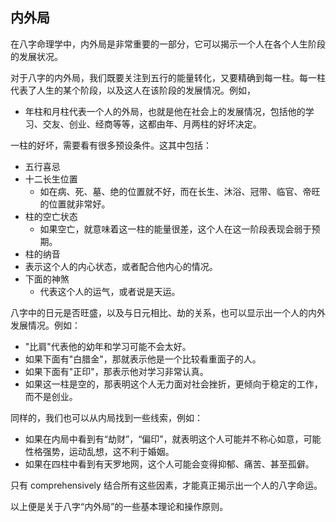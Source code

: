 ## 内外局

在八字命理学中，内外局是非常重要的一部分，它可以揭示一个人在各个人生阶段的发展状况。

对于八字的内外局，我们既要关注到五行的能量转化，又要精确到每一柱。每一柱代表了人生的某个阶段，以及这人在该阶段的发展情况。例如，

- 年柱和月柱代表一个人的外局，也就是他在社会上的发展情况，包括他的学习、交友、创业、经商等等，这都由年、月两柱的好坏决定。

一柱的好坏，需要看有很多预设条件。这其中包括：

- 五行喜忌
- 十二长生位置
    - 如在病、死、墓、绝的位置就不好，而在长生、沐浴、冠带、临官、帝旺的位置就非常好。
- 柱的空亡状态
    - 如果空亡，就意味着这一柱的能量很差，这个人在这一阶段表现会弱于预期。
- 柱的纳音
 - 表示这个人的内心状态，或者配合他内心的情况。
- 下面的神煞
    - 代表这个人的运气，或者说是天运。

八字中的日元是否旺盛，以及与日元相比、劫的关系，也可以显示出一个人的内外发展情况。例如：

- "比肩"代表他的幼年和学习可能不会太好。
- 如果下面有"白腊金"，那就表示他是一个比较看重面子的人。
- 如果下面有"正印"，那表示他对学习非常认真。
- 如果这一柱是空的，那表明这个人无力面对社会挫折，更倾向于稳定的工作，而不是创业。

同样的，我们也可以从内局找到一些线索，例如：

- 如果在内局中看到有“劫财”，“偏印”，就表明这个人可能并不称心如意，可能性格强势，运动乱想，这不利于婚姻。
- 如果在四柱中看到有天罗地网，这个人可能会变得抑郁、痛苦、甚至孤僻。

只有 comprehensively 结合所有这些因素，才能真正揭示出一个人的八字命运。

以上便是关于八字“内外局”的一些基本理论和操作原则。